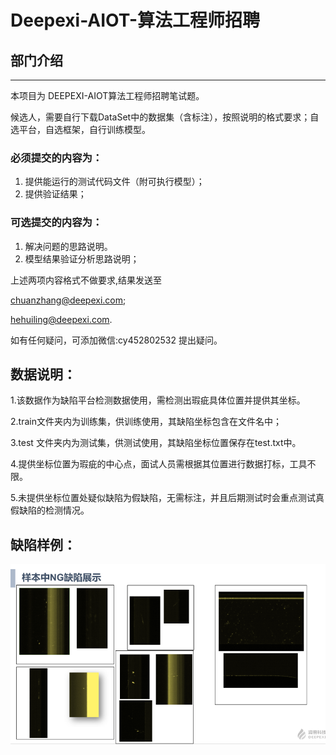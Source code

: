 # Deepexi-AIOT-算法工程师招聘
## 部门介绍

---------------------------------

本项目为 DEEPEXI-AIOT算法工程师招聘笔试题。


候选人，需要自行下载DataSet中的数据集（含标注），按照说明的格式要求；自选平台，自选框架，自行训练模型。
### 必须提交的内容为：
1. 提供能运行的测试代码文件（附可执行模型）；
2. 提供验证结果；
### 可选提交的内容为：
1. 解决问题的思路说明。
2. 模型结果验证分析思路说明；

上述两项内容格式不做要求,结果发送至 

chuanzhang@deepexi.com;

hehuiling@deepexi.com.

如有任何疑问，可添加微信:cy452802532 提出疑问。

## 数据说明：
1.该数据作为缺陷平台检测数据使用，需检测出瑕疵具体位置并提供其坐标。

2.train文件夹内为训练集，供训练使用，其缺陷坐标包含在文件名中；

3.test 文件夹内为测试集，供测试使用，其缺陷坐标位置保存在test.txt中。

4.提供坐标位置为瑕疵的中心点，面试人员需根据其位置进行数据打标，工具不限。

5.未提供坐标位置处疑似缺陷为假缺陷，无需标注，并且后期测试时会重点测试真假缺陷的检测情况。

## 缺陷样例：

![示例说明](/explain.png)



